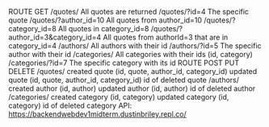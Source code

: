 ROUTE	GET
/quotes/  All quotes are returned
/quotes/?id=4	The specific quote
/quotes/?author_id=10	All quotes from author_id=10
/quotes/?category_id=8	All quotes in category_id=8
/quotes/?author_id=3&category_id=4	All quotes from authorId=3 that are in category_id=4
/authors/	All authors with their id
/authors/?id=5	The specific author with their id
/categories/	All categories with their ids (id, category)
/categories/?id=7	The specific category with its id
ROUTE	POST	PUT	DELETE
/quotes/	created quote (id, quote, author_id, category_id)	updated quote (id, quote, author_id, category_id)	id of deleted quote
/authors/	created author (id, author)	updated author (id, author)	id of deleted author
/categories/	created category (id, category)	updated category (id, category)	id of deleted category
API: https://backendwebdev1midterm.dustinbriley.repl.co/
